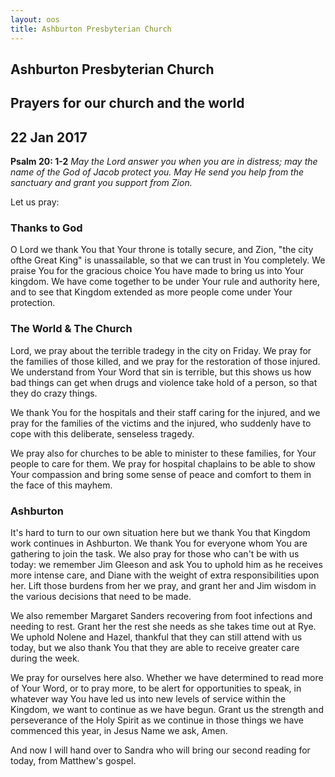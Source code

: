 ```yaml
---
layout: oos
title: Ashburton Presbyterian Church
---
```

## Ashburton Presbyterian Church

## Prayers for our church and the world

## 22 Jan 2017 

__Psalm 20: 1-2__ _May the Lord answer you when you are in distress; may the name of the God of Jacob protect you. May He send you help from the sanctuary and grant you support from Zion._

Let us pray:

### Thanks to God
O Lord we thank You that Your throne is totally secure, and Zion, "the city ofthe Great King" is unassailable, so that we can trust in You completely. We praise You for the gracious choice You have made to bring us into Your kingdom. We have come together to be under Your rule and authority here, and to see that Kingdom extended as more people come under Your protection.


### The World & The Church
Lord, we pray about the terrible tradegy in the city on Friday. We pray for the families of those killed, and we pray for the restoration of those injured. We understand from Your Word that sin is terrible, but this shows us how bad things can get when drugs and violence take hold of a person, so that they do crazy things. 

We thank You for the hospitals and their staff caring for the injured, and we pray for the families of the victims and the injured, who suddenly have to cope with this deliberate, senseless tragedy. 

We pray also for churches to be able to minister to these families, for Your people to care for them. We pray for hospital chaplains to be able to show Your compassion and bring some sense of peace and comfort to them in the face of this mayhem.

### Ashburton
It's hard to turn to our own situation here but we thank You that Kingdom work continues in Ashburton. We thank You for everyone whom You are gathering to join the task. We also pray for those who can't be with us today: we remember Jim Gleeson and ask You to uphold him as he receives more intense care, and Diane with the weight of extra responsibilities upon her. Lift those burdens from her we pray, and grant her and Jim wisdom in the various decisions that need to be made.

We also remember Margaret Sanders recovering from foot infections and needing to rest. Grant her the rest she needs as she takes time out at Rye. We uphold Nolene and Hazel, thankful that they can still attend with us today, but we also thank You that they are able to receive greater care during the week. 

We pray for ourselves here also. Whether we have determined to read more of Your Word, or to pray more, to be alert for opportunities to speak, in whatever way You have led us into new levels of service within the Kingdom, we want to continue as we have begun. Grant us the strength and perseverance of the Holy Spirit as we continue in those things we have commenced this year, in Jesus Name we ask, Amen.


And now I will hand over to Sandra who will bring our second reading for today, from Matthew's gospel.
